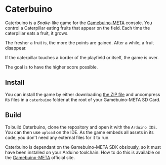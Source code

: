 # Caterbuino

Caterbuino is a *Snake*-like game for the
[Gamebuino-META](https://gamebuino.com/) console. You control a Caterpillar eating fruits that appear on the field. Each time the caterpillar eats a fruit, it grows.

The fresher a fruit is, the more the points are gained. After a while, a fruit disappear.

If the caterpillar touches a border of the playfield or itself, the game is over.

The goal is to have the higher score possible.

## Install

You can install the game by either downloading [the ZIP file](http://mokona.puupuu.org/gamebuino/caterbuino.zip) and uncompress its files in a `caterbuino` folder at the root of your Gamebuino-META SD Card.

## Build

To build Caterbuino, clone the repository and open it with the `Arduino IDE`. You can then use `upload` on the IDE. As the game embeds all assets in its code, you don't need any external files for it to run.

Caterbuino is dependant on the Gamebuino-META SDK obsiously, so it must have been installed on your Arduino toolchain. How to do this is available on the [Gamebuino-META](https://gamebuino.com/) official site.




